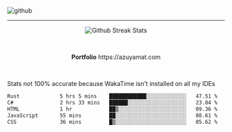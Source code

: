 ![github](https://media.discordapp.net/attachments/881363147364118528/1142610121697021952/background.png?width=1000&height=300)<br>
___
<p align="center">
  <img alt="Github Streak Stats" src="https://streak-stats.demolab.com?user=Azuyamat&theme=transparent&hide_border=true"/>
</p><br>
<p align="center">
      <strong>Portfolio</strong> https://azuyamat.com
</p><br>

Stats not 100% accurate because WakaTime isn't installed on all my IDEs
<!--START_SECTION:waka-->

```txt
Rust             5 hrs 5 mins    ████████████░░░░░░░░░░░░░   47.51 %
C#               2 hrs 33 mins   ██████░░░░░░░░░░░░░░░░░░░   23.84 %
HTML             1 hr            ██▒░░░░░░░░░░░░░░░░░░░░░░   09.36 %
JavaScript       55 mins         ██░░░░░░░░░░░░░░░░░░░░░░░   08.61 %
CSS              36 mins         █▒░░░░░░░░░░░░░░░░░░░░░░░   05.62 %
```

<!--END_SECTION:waka-->
